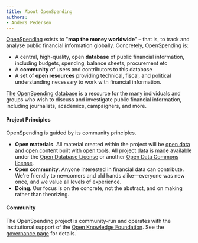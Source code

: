 ```yaml
---
title: About OpenSpending
authors:
- Anders Pedersen
---
```


[OpenSpending](http://openspending.org) exists to "**map the money
worldwide**" &ndash; that is, to track and analyse public financial
information globally. Concretely, OpenSpending is:

* A central, high-quality, open **database** of public financial information, including budgets, spending, balance sheets, procurement etc
* A **community** of users and contributors to this database
* A set of **open resources** providing technical, fiscal, and political understanding necessary to work with financial information.

[The OpenSpending database](http://openspending.org) is a resource for
the many individuals and groups who wish to discuss and investigate
public financial information, including journalists, academics,
campaigners, and more.

#### Project Principles

OpenSpending is guided by its community principles.

* **Open materials**. All material created within the project will be [open data and open content](http://opendefinition.org) built with [open tools](http://opensource.org). All project data is made available under the [Open Database License](http://opendatacommons.org/licenses/odbl/) or another [Open Data Commons license](http://opendatacommons.org/licenses/).
* **Open community**. Anyone interested in financial data can contribute. We're friendly to newcomers and old hands alike—everyone was new once, and we value all levels of experience.
* **Doing**. Our focus is on the concrete, not the abstract, and on making rather than theorizing.

#### Community

The OpenSpending project is community-run and operates with the
institutional support of the
[Open Knowledge Foundation](http://okfn.org). See the
[governance page](./governance) for details.
